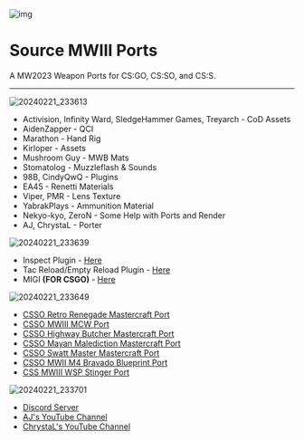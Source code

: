 

![img](https://media.discordapp.net/attachments/1199941050672873482/1200109361448632470/6c9c06eda82e14f709e415e243b20241.png?ex=65c4fbf0&is=65b286f0&hm=f3ebe39f1aec299eda0514f24e7bb4849adbaae260c09f3b0e257e038e46b784&)
# Source MWIII Ports

A MW2023 Weapon Ports for CS:GO, CS:SO, and CS:S.

---

![20240221_233613](https://github.com/chrystal42/Source-MWIII-Ports/assets/117550504/65db2a2e-8d56-4264-ae2a-0b62dcdd7823)
- Activision, Infinity Ward, SledgeHammer Games, Treyarch - CoD Assets
- AidenZapper - QCI
- Marathon - Hand Rig
- Kirloper - Assets
- Mushroom Guy - MWB Mats
- Stomatolog - Muzzleflash & Sounds
- 98B, CindyQwQ - Plugins
- EA45 - Renetti Materials
- Viper, PMR - Lens Texture
- YabrakPlays - Ammunition Material
- Nekyo-kyo, ZeroN - Some Help with Ports and Render
- AJ, ChrystaL - Porter

![20240221_233639](https://github.com/chrystal42/Source-MWIII-Ports/assets/117550504/74aa2b69-c043-4fae-bf4e-6fab911be5f1)
- Inspect Plugin - [Here](https://youtu.be/b19fUunoKbI?si=J1_R93pw54zSXxuw)
- Tac Reload/Empty Reload Plugin - [Here](https://drive.google.com/file/d/12aHkhulCaZLIfYGat2KvmFCLhTx0_YSI/view)
- MIGI __(FOR CSGO)__ - [Here](https://www.youtube.com/redirect?event=video_description&redir_token=QUFFLUhqbTdzUVd3LTNLM3VEUlQ0WC15T3BWRlVvQ2xJQXxBQ3Jtc0trOEJrdjJzcDJGa3FvVWFKWjdpeGJpTTdzUFRNS0g3LW5uUkxYdFFLTTQtNUxCUlZ5T0trNVhva1hjZmZIczJNME8yTVFCNXNNVE1NWGtvcHQzcmtRbXFFVE1kRUNzaXRFS2hiTVRUUmlSMGVtcGdzYw&q=https%3A%2F%2Fgithub.com%2FZooLSmith%2FMIGI3%2Fraw%2Fmain%2Fmigi.exe&v=3GU0Ws8_CRg)

![20240221_233649](https://github.com/chrystal42/Source-MWIII-Ports/assets/117550504/31a39dc7-5d10-4ba9-8ba8-64b22b9ca99d)

- [CSSO Retro Renegade Mastercraft Port](https://youtu.be/VtkqLDLHasg?si=VyxISVmRvXP1dMcO)
- [CSSO MWIII MCW Port](https://youtu.be/g-2PuZ7jWrA?si=3JTsDpI2W6w9eVtk)
- [CSSO Highway Butcher Mastercraft Port](https://youtu.be/plyxbfeXJh0?si=wxat_m8MOJwSlhdd)
- [CSSO Mayan Malediction Mastercraft Port](https://youtu.be/8ZeyXB9DEao?si=vVRvLVZjnY0NJ2cB)
- [CSSO Swatt Master Mastercraft Port](https://youtu.be/s7kE4UwB91E?si=35z-3MTDGXj4Qu03)
- [CSSO MWII M4 Bravado Blueprint Port](https://youtu.be/XSZBPoRfhRo?si=tGuMKhalv0abP4ns)
- [CSS MWIII WSP Stinger Port](https://youtu.be/FOw4uOrJ4_I?si=Y71Uadu_xPE9tQy6)

![20240221_233701](https://github.com/chrystal42/Source-MWIII-Ports/assets/117550504/411248f1-44d4-4121-ba2d-b4688589a939)
- [Discord Server](https://discord.com/invite/MQ6nUBZAxH)
- [AJ's YouTube Channel](https://youtube.com/@aj.semodel?si=YEJtDsz2E5KfqmSu)
- [ChrystaL's YouTube Channel](https://youtube.com/@chry7?si=ufy65GJBm8umwGm0)

